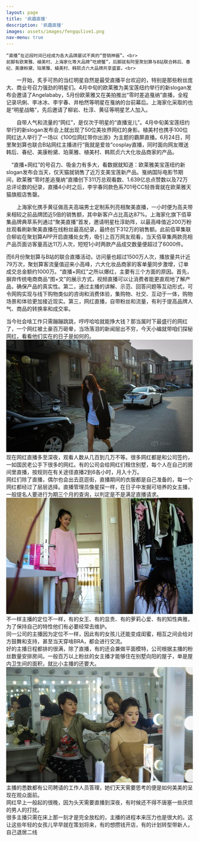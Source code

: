```yaml
---
layout: page
title: '疯趣直播'
description: '疯趣直播'
images: assets/images/fengqulive1.png
nav-menu: true
---
```


<!-- Main -->
<div id="main" class="alt">

<!-- One -->
<section id="one">
<div class="inner">

<div class="article_one">
	 
	“直播”在近段时间已经成为各大品牌屡试不爽的“营销神器”。<br>
    前脚有欧莱雅、植美村、上海家化等大品牌“吃螃蟹”，后脚就有阿里聚划算与B站联合韩后、春纪、美康粉黛、珀莱雅、植美村、韩熙贞六大品牌共享盛宴。<br>

　　一开始，炙手可热的当红明星自然是最受直播平台欢迎的，特别是那些粉丝庞大、商业号召力强劲的明星们。4月中旬的欧莱雅为美宝莲纽约举行的新slogan发布会邀请了Angelababy，5月份欧莱雅又在美拍推出“零时差追戛纳”直播，全程记录巩俐、李冰冰、李宇春、井柏然等明星在戛纳的台前幕后。上海家化采取的也是“明星战略”，先后邀请了柳岩、杜淳、黄征等明星艺人加入。<br>

　　自带人气和流量的“网红”，是仅次于明星的“直播宠儿”。4月中旬美宝莲纽约举行的新slogan发布会上就出现了50位美妆界网红的身影。植美村也携手100位网红达人举行了一场以《100位网红带你出游》为主题的霸屏直播。6月24日，阿里聚划算也联合B站网红主播进行“我就是爱妆”cosplay直播，同时面向网友赠送韩后、春纪、美康粉黛、珀莱雅、植美村、韩熙贞六大化妆品商家的产品。<br>

　“直播+网红”的号召力、吸金力有多大，看数据就知道：欧莱雅美宝莲纽约新slogan发布会当天，仅天猫就销售了近万支美宝莲新产品。戛纳国际电影节期间，欧莱雅“零时差追戛纳”直播创下311万总观看数、1.639亿总点赞数以及72万总评论数的纪录，直播4小时之后，李宇春同款色系701号CC轻唇膏就在欧莱雅天猫旗舰店售罄。<br>

　　上海家化携手黄征做高夫高端男士定制系列亮相聚美直播，一小时便为高夫带来相较之前品牌团近5倍的销售额，其中新客户占比高达87%。上海家化旗下佰草集品牌典萃系列通过“聚美直播”首发，邀请明星杜淳助阵，以最高峰值近200万粉丝观看刷新聚美直播在线粉丝最高纪录，最终创下312万的销售额。此前佰草集联合柳岩在聚划算APP开启直播处女秀，吸引上百万网友观看，当天佰草集两款亮相产品页面访客量高达11万人次，短短1小时两款产品成交数量便超过了6000件。<br>

  而6月份聚划算与B站的联合直播活动，访问量也超过1500万人次，播放量共计近79万次，聚划算客流量值迎来小高峰，六大化妆品商家的客单量同步激增，订单成交总金额约1000万。“直播+网红”之所以爆红，主要有三个方面的原因。首先，摒弃传统电商商品“图+文”的展示方式，视频直播可以让消费者能更直观地了解产品，确保产品的真实性。第二，通过主播的讲解、示范、回答问题等互动形式，可令网购实现与线下购物类似的咨询和消费体验，集购物、社交、互动于一体，购物场景和体验更加接近现实。第三，网红直播，自带粉丝和流量，有利于提高品牌人气、商品的转换率和成交率。
</div>


<div class="article_one">

当今社会啥工作只需蹦蹦跳跳，哼哼哈哈就能挣大钱？那当属时下最盛行的网红了，一个网红被土豪百万砸晕，当场落泪的新闻层出不穷，今天小编就带咱们探秘网红，看看他们实在的日子是如何的。<br>
<img src="/assets/images/liver2.png"><br>
现在网红直播多至深夜，观看人数从几百到几万不等。很多网红都是和公司签约，一如国民老公手下很多的网红。有的公司会给网红们租住别墅，每个人在自己的房间里直播，按规则在有关途径直播2到6各小时，月入十万。<br>
网红们除了直播，偶尔也会出去逛逛街，直播期间的衣服都是自己准备的，每一个网红都经过了层层选择。直播管理员像星探一样，在日子中发掘可培养的女主播，一般提名人要进行为期三个月的查询，以判定是不是满足直播请求。<br>
<img src="/assets/images/liver3.png"><br>
不一样主播的定位不一样，有的女王、有的显贵、有的萝莉心爱、有的知性典雅，为了保持自己的特性他们有必要经常去维护。<br>
同一公司的主播因为定位不一样，因此有的女孩儿还能变成闺蜜，相互之间会给对方鼓舞和支持，甚至当天穿啥BRA，都会进行交流。<br>
好的主播日程都排的很满，除了直播，有的还会兼做平面模特，公司根据主播的粉丝数量安排房间。一般百万以上粉丝的女主播才能够住在别墅向阳的屋子，单是屋内卫生间的面积，就比小主播的还要大。<br>
<img src="/assets/images/liver4.png"><br>
主播的悉数都有公司聘请的工作人员答理，她们天天需要思考的便是如何美美的呈现在观众面前。<br>
网红早上一般起的很晚，因为头天需要直播到深夜，有时候还不得不唐塞一些厌烦的男人的打扰。<br>
很多主播只需在床上那一刻才是完全放松的，主播的进程本来压力也是很大的。这让这些年轻的女孩儿早早就在策划将来，有的想攒钱开店，有的计划转型带新人，自己退居二线<br>
</div>
 

</div>

</section>

</div>
